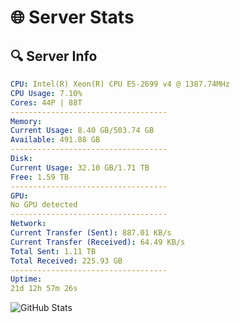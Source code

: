 # 🌐 Server Stats
## 🔍 Server Info
```yaml
CPU: Intel(R) Xeon(R) CPU E5-2699 v4 @ 1387.74MHz
CPU Usage: 7.10%
Cores: 44P | 88T
-----------------------------------
Memory:
Current Usage: 8.40 GB/503.74 GB
Available: 491.88 GB
-----------------------------------
Disk:
Current Usage: 32.10 GB/1.71 TB
Free: 1.59 TB
-----------------------------------
GPU:
No GPU detected
-----------------------------------
Network:
Current Transfer (Sent): 887.01 KB/s
Current Transfer (Received): 64.49 KB/s
Total Sent: 1.11 TB
Total Received: 225.93 GB
-----------------------------------
Uptime:
21d 12h 57m 26s
```
![GitHub Stats](https://img.shields.io/badge/Updated-2025-05-11_06:06:14-blue)